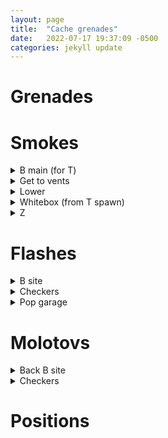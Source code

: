 ```yaml
---
layout: page
title:  "Cache grenades"
date:   2022-07-17 19:37:09 -0500
categories: jekyll update
---
```


# Grenades

# Smokes

<details>
	<summary>B main (for T)</summary>
	<img src="/assets/images/cs-gifs/cache/cache_smoke_b_main_for_t.gif">
</details>
<details>
	<summary>Get to vents</summary>
	<img src="/assets/images/cs-gifs/cache/cache_smoke_get_to_vents.gif">
</details>
<details>
	<summary>Lower</summary>
	<img src="/assets/images/cs-gifs/cache/cache_smoke_lower.gif">
</details>
<details>
	<summary>Whitebox (from T spawn)</summary>
	<img src="/assets/images/cs-gifs/cache/cache_smoke_whitebox_tspawn.gif">
</details>
<details>
	<summary>Z</summary>
	<img src="/assets/images/cs-gifs/cache/cache_smoke_z.gif">
</details>

# Flashes

<details>
	<summary>B site</summary>
	<img src="/assets/images/cs-gifs/cache/cache_flash_b_site.gif">
</details>
<details>
	<summary>Checkers</summary>
	<img src="/assets/images/cs-gifs/cache/cache_flash_checkers.gif">
</details>
<details>
	<summary>Pop garage</summary>
	<img src="/assets/images/cs-gifs/cache/cache_flash_pop_garage.gif">
</details>

# Molotovs

<details>
	<summary>Back B site</summary>
	<img src="/assets/images/cs-gifs/cache/cache_molly_back_b_site.gif">
</details>
<details>
	<summary>Checkers</summary>
	<img src="/assets/images/cs-gifs/cache/cache_molly_checkers.gif">
</details>

# Positions
<!-- TODO: on top of vent back site angle, from voo overpass video -->



